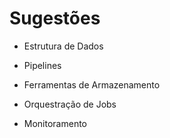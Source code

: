 # Sugestões

- Estrutura de Dados

- Pipelines

- Ferramentas de Armazenamento

- Orquestração de Jobs

- Monitoramento